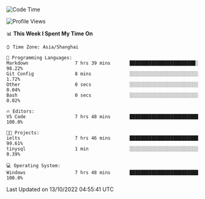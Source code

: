 <!--START_SECTION:waka-->
![Code Time](http://img.shields.io/badge/Code%20Time-214%20hrs%2035%20mins-blue)

![Profile Views](http://img.shields.io/badge/Profile%20Views-0-blue)

📊 **This Week I Spent My Time On** 

```text
⌚︎ Time Zone: Asia/Shanghai

💬 Programming Languages: 
Markdown                 7 hrs 39 mins       ████████████████████████░   98.22% 
Git Config               8 mins              ░░░░░░░░░░░░░░░░░░░░░░░░░   1.72% 
Other                    0 secs              ░░░░░░░░░░░░░░░░░░░░░░░░░   0.04% 
Bash                     0 secs              ░░░░░░░░░░░░░░░░░░░░░░░░░   0.02%

🔥 Editors: 
VS Code                  7 hrs 48 mins       █████████████████████████   100.0%

🐱‍💻 Projects: 
ielts                    7 hrs 46 mins       █████████████████████████   99.61% 
tinysql                  1 min               ░░░░░░░░░░░░░░░░░░░░░░░░░   0.39%

💻 Operating System: 
Windows                  7 hrs 48 mins       █████████████████████████   100.0%

```


 Last Updated on 13/10/2022 04:55:41 UTC
<!--END_SECTION:waka-->